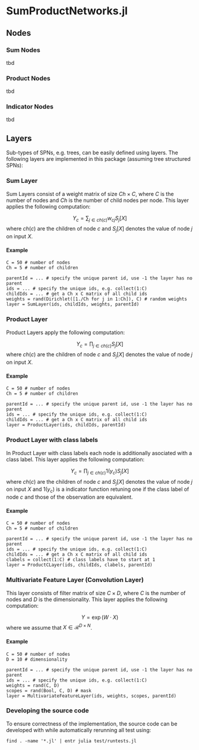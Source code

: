 # SumProductNetworks.jl

## Nodes

### Sum Nodes
tbd
### Product Nodes
tbd
### Indicator Nodes
tbd
## Layers

Sub-types of SPNs, e.g. trees, can be easily defined using layers. The following layers are implemented in this package (assuming tree structured SPNs):

### Sum Layer
Sum Layers consist of a weight matrix of size $Ch \times C$, where $C$ is the number of nodes and $Ch$ is the number of child nodes per node. This layer applies the following computation:

$$
Y_c = \sum_{j \in ch(c)} w_{cj} S_j[X]
$$
where $ch(c)$ are the children of node $c$ and $S_{j}[X]$ denotes the value of node $j$ on input $X$.

#### Example
```
C = 50 # number of nodes
Ch = 5 # number of children

parentId = ... # specify the unique parent id, use -1 the layer has no parent
ids = ... # specify the unique ids, e.g. collect(1:C)
childIds = ... # get a Ch x C matrix of all child ids
weights = rand(Dirichlet([1./Ch for j in 1:Ch]), C) # random weights
layer = SumLayer(ids, childIds, weights, parentId)

```

### Product Layer
Product Layers apply the following computation:

$$
Y_c = \prod_{j \in ch(c)} S_j[X]
$$
where $ch(c)$ are the children of node $c$ and $S_{j}[X]$ denotes the value of node $j$ on input $X$.

#### Example
```
C = 50 # number of nodes
Ch = 5 # number of children

parentId = ... # specify the unique parent id, use -1 the layer has no parent
ids = ... # specify the unique ids, e.g. collect(1:C)
childIds = ... # get a Ch x C matrix of all child ids
layer = ProductLayer(ids, childIds, parentId)

```

### Product Layer with class labels
In Product Layer with class labels each node is additionally asociated with a class label. This layer applies the following computation:

$$
Y_c = \prod_{j \in ch(c)} \mathcal{1}(y_c)  S_j[X]
$$
where $ch(c)$ are the children of node $c$ and $S_{j}[X]$ denotes the value of node $j$ on input $X$ and $\mathcal{1}(y_c)$ is a indicator function retuning one if the class label of node $c$ and those of the observation are equivalent.

#### Example
```
C = 50 # number of nodes
Ch = 5 # number of children

parentId = ... # specify the unique parent id, use -1 the layer has no parent
ids = ... # specify the unique ids, e.g. collect(1:C)
childIds = ... # get a Ch x C matrix of all child ids
clabels = collect(1:C) # class labels have to start at 1
layer = ProductCLayer(ids, childIds, clabels, parentId)

```

### Multivariate Feature Layer (Convolution Layer)
This layer consists of filter matrix of size $C \times D$, where $C$ is the number of nodes and $D$ is the dimensionality. This layer applies the following computation:

$$
Y = \exp( W \cdot X )
$$
where we assume that $X \in \mathcal{R}^{D \times N}$.

#### Example
```
C = 50 # number of nodes
D = 10 # dimensionality

parentId = ... # specify the unique parent id, use -1 the layer has no parent
ids = ... # specify the unique ids, e.g. collect(1:C)
weights = rand(C, D)
scopes = rand(Bool, C, D) # mask
layer = MultivariateFeatureLayer(ids, weights, scopes, parentId)

```


### Developing the source code
To ensure correctness of the implementation, the source code can be developed with while automatically rerunning all test using:

```
find . -name '*.jl' | entr julia test/runtests.jl
```
